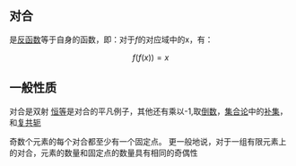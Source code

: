 ## 对合

是[反函数][Inverse_function]等于自身的函数，即：对于$f$的对应域中的x，有：

$$ f(f(x))=x $$

## 一般性质

对合是双射
[恒等][Identity]是对合的平凡例子，其他还有乘以-1,取[倒数][Multiplicative_inverse]，[集合论][Set_theory]中的[补集][Complement]，和[复共轭][Complex_conjugate]

奇数个元素的每个对合都至少有一个固定点。
更一般地说，对于一组有限元素上的对合，元素的数量和固定点的数量具有相同的奇偶性

<!-- end of file -->
[Inverse_function]: /math/Inverse_function.md
[Identity]: TODO
[Set_theory]: TODO
[Complement]: TODO
[Complex_conjugate]: TODO
[Multiplicative_inverse]: TODO
